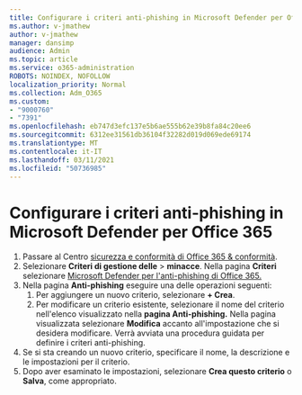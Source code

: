 ```yaml
---
title: Configurare i criteri anti-phishing in Microsoft Defender per Office 365
ms.author: v-jmathew
author: v-jmathew
manager: dansimp
audience: Admin
ms.topic: article
ms.service: o365-administration
ROBOTS: NOINDEX, NOFOLLOW
localization_priority: Normal
ms.collection: Adm_O365
ms.custom:
- "9000760"
- "7391"
ms.openlocfilehash: eb747d3efc137e5b6ae555b62e39b8fa84c20ee6
ms.sourcegitcommit: 6312ee31561db36104f32282d019d069ede69174
ms.translationtype: MT
ms.contentlocale: it-IT
ms.lasthandoff: 03/11/2021
ms.locfileid: "50736985"
---
```

# <a name="set-up-anti-phishing-policies-in-microsoft-defender-for-office-365"></a>Configurare i criteri anti-phishing in Microsoft Defender per Office 365

1. Passare al Centro [sicurezza e conformità di Office 365 & conformità](https://go.microsoft.com/fwlink/p/?linkid=2077143).
2. Selezionare **Criteri di gestione delle**  >  **minacce**. Nella pagina **Criteri** selezionare [Microsoft Defender per l'anti-phishing di Office 365.](https://go.microsoft.com/fwlink/?linkid=2101369)
3. Nella pagina **Anti-phishing** eseguire una delle operazioni seguenti:
    1. Per aggiungere un nuovo criterio, selezionare **+ Crea**.
    1. Per modificare un criterio esistente, selezionare il nome del criterio nell'elenco visualizzato nella **pagina Anti-phishing.** Nella pagina visualizzata selezionare **Modifica** accanto all'impostazione che si desidera modificare. Verrà avviata una procedura guidata per definire i criteri anti-phishing.
4. Se si sta creando un nuovo criterio, specificare il nome, la descrizione e le impostazioni per il criterio.
5. Dopo aver esaminato le impostazioni, selezionare **Crea questo criterio** o **Salva**, come appropriato.
